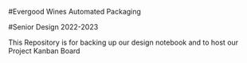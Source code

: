 #Evergood Wines Automated Packaging

#Senior Design 2022-2023

This Repository is for backing up our design notebook and to host our Project Kanban Board
